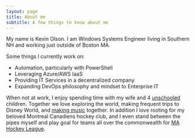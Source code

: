 ```yaml
---
layout: page
title: About me
subtitle: A few things to know about me
---
```


My name is Kevin Olson. I am Windows Systems Engineer living in Southern NH and working just outside of Boston MA.

Some things I currently work on:

- Automation, particularly with PowerShell
- Leveraging Azure/AWS IaaS
- Providing IT Services in a decentralized company
- Expanding DevOps philosophy and mindset to Enterprise IT

When not at work, I enjoy spending time with my wife and 4 [unschooled](http://www.holtgws.com/whatisunschoolin.html) children. Together we love exploring the world, making frequent trips to Disney World, and [making music](https://www.facebook.com/Square-Circles-1797561170499644/) together. In addition I love rooting for my beloved Montreal Canadiens hockey club, and I even stand between the pipes myself and play goal for teams all over the commonwealth for [MA Hockey League](http://mahockeyleague.com/). 